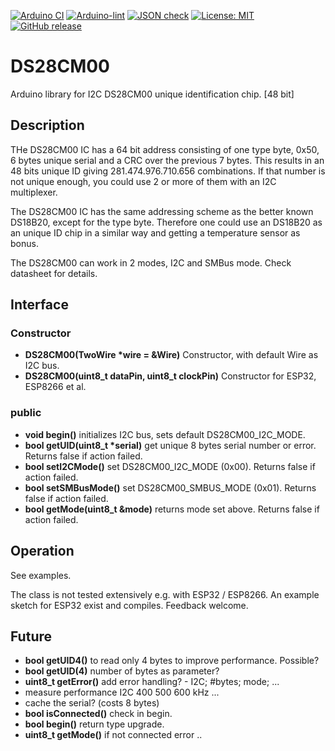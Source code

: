 
[![Arduino CI](https://github.com/RobTillaart/DS28CM00/workflows/Arduino%20CI/badge.svg)](https://github.com/marketplace/actions/arduino_ci)
[![Arduino-lint](https://github.com/RobTillaart/DS28CM00/actions/workflows/arduino-lint.yml/badge.svg)](https://github.com/RobTillaart/DS28CM00/actions/workflows/arduino-lint.yml)
[![JSON check](https://github.com/RobTillaart/DS28CM00/actions/workflows/jsoncheck.yml/badge.svg)](https://github.com/RobTillaart/DS28CM00/actions/workflows/jsoncheck.yml)
[![License: MIT](https://img.shields.io/badge/license-MIT-green.svg)](https://github.com/RobTillaart/DS28CM00/blob/master/LICENSE)
[![GitHub release](https://img.shields.io/github/release/RobTillaart/DS28CM00.svg?maxAge=3600)](https://github.com/RobTillaart/DS28CM00/releases)


# DS28CM00

Arduino library for I2C DS28CM00 unique identification chip.  \[48 bit\]


## Description

THe DS28CM00 IC has a 64 bit address consisting of one type byte, 0x50, 6 bytes unique serial and a CRC
over the previous 7 bytes. This results in an 48 bits unique ID giving 281.474.976.710.656 combinations.
If that number is not unique enough, you could use 2 or more of them with an I2C multiplexer.

The DS28CM00 IC has the same addressing scheme as the better known DS18B20, except for the type byte.
Therefore one could use an DS18B20 as an unique ID chip in a similar way and getting a temperature sensor
as bonus. 

The DS28CM00 can work in 2 modes, I2C and SMBus mode. Check datasheet for details.


## Interface


### Constructor

- **DS28CM00(TwoWire \*wire = &Wire)** Constructor, with default Wire as I2C bus.
- **DS28CM00(uint8_t dataPin, uint8_t clockPin)** Constructor for ESP32, ESP8266 et al.


### public

- **void begin()** initializes I2C bus, sets default DS28CM00_I2C_MODE.
- **bool getUID(uint8_t \*serial)** get unique 8 bytes serial number or error.
Returns false if action failed.
- **bool setI2CMode()** set DS28CM00_I2C_MODE (0x00). Returns false if action failed.
- **bool setSMBusMode()** set DS28CM00_SMBUS_MODE (0x01). Returns false if action failed.
- **bool getMode(uint8_t &mode)** returns mode set above. Returns false if action failed.


## Operation

See examples.

The class is not tested extensively e.g. with ESP32 / ESP8266.
An example sketch for ESP32 exist and compiles. Feedback welcome.


## Future

- **bool getUID4()** to read only 4 bytes to improve performance. Possible?
- **bool getUID(4)** number of bytes as parameter?
- **uint8_t getError()** add error handling? - I2C; #bytes; mode; ...
- measure performance I2C 400 500 600 kHz ...
- cache the serial? (costs 8 bytes)
- **bool isConnected()** check in begin. 
- **bool begin()** return type upgrade.
- **uint8_t getMode()** if not connected error ..

